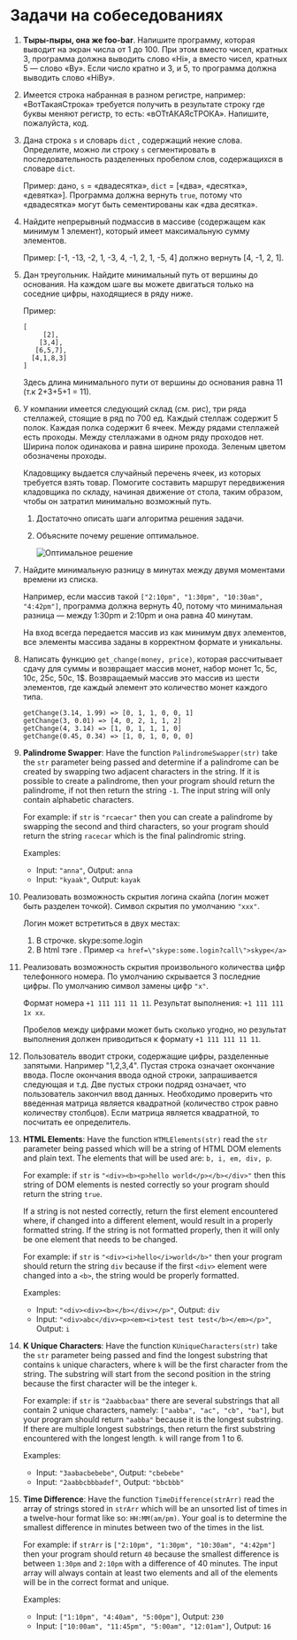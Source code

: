 # Задачи на собеседованиях

1. **Тыры-пыры, она же foo-bar**. Напишите программу, которая выводит на экран числа от 1 до 100. При этом вместо чисел, кратных 3, программа должна выводить слово «Hi», а вместо чисел, кратных 5 — слово «By». Если число кратно и 3, и 5, то программа должна выводить слово «HiBy».
1. Имеется строка набранная в разном регистре, например: «ВотТакаяСтрока» требуется получить в результате строку где буквы меняют регистр, то есть: «вОТтАКАЯсТРОКА». Напишите, пожалуйста, код.
1. Дана строка `s` и словарь `dict` , содержащий некие слова. Определите, можно ли строку `s` сегментировать в последовательность разделенных пробелом слов, содержащихся в словаре `dict`.

    Пример: дано, `s` = «двадесятка», `dict` = [«два», «десятка», «девятка»]. Программа должна вернуть `true`, потому что «двадесятка» могут быть сементированы как «два десятка».

1. Найдите непрерывный подмассив в массиве (содержащем как минимум 1 элемент), который имеет максимальную сумму элементов.

    Пример: [-1, -13, -2, 1, -3, 4, -1, 2, 1, -5, 4] должно вернуть [4, -1, 2, 1].

1. Дан треугольник. Найдите минимальный путь от вершины до основания. На каждом шаге вы можете двигаться только на соседние цифры, находящиеся в ряду ниже.

    Пример:

    ```
    [
         [2],
        [3,4],
       [6,5,7],
      [4,1,8,3]
    ]
    ```

    Здесь длина минимального пути от вершины до основания равна 11 (т.к 2+3+5+1 = 11).

1. У компании имеется следующий склад (см. рис), три ряда стеллажей, стоящие в ряд по 700 ед. Каждый стеллаж содержит 5 полок. Каждая полка содержит 6 ячеек. Между рядами стеллажей есть проходы. Между стеллажами в одном ряду проходов нет. Ширина полок одинакова и равна ширине прохода. Зеленым цветом обозначены проходы.

    Кладовщику выдается случайный перечень ячеек, из которых требуется взять товар. Помогите составить маршрут передвижения кладовщика по складу, начиная движение от стола, таким образом, чтобы он затратил минимально возможный путь.

    1. Достаточно описать шаги алгоритма решения задачи.
    1. Объясните почему решение оптимальное.

        ![Оптимальное решение](images/sklad.jpg)

1. Найдите минимальную разницу в минутах между двумя моментами времени из списка.

    Например, если массив такой `["2:10pm", "1:30pm", "10:30am", "4:42pm"]`, программа должна вернуть 40, потому что минимальная разница — между 1:30pm и 2:10pm и она равна 40 минутам.

    На вход всегда передается массив из как минимум двух элементов, все элементы массива заданы в корректном формате и уникальны.

1. Написать функцию `get_change(money, price)`, которая рассчитывает сдачу для суммы и возвращает массив монет, набор монет 1c, 5с, 10с, 25с, 50с, 1$. Возвращаемый массив это массив из шести элементов, где каждый элемент это количество монет каждого типа.

    ```
    getChange(3.14, 1.99) => [0, 1, 1, 0, 0, 1]
    getChange(3, 0.01) => [4, 0, 2, 1, 1, 2]
    getChange(4, 3.14) => [1, 0, 1, 1, 1, 0]
    getChange(0.45, 0.34) => [1, 0, 1, 0, 0, 0]
    ```

1. **Palindrome Swapper**: Have the function `PalindromeSwapper(str)` take the `str` parameter being passed and determine if a palindrome can be created by swapping two adjacent characters in the string. If it is possible to create a palindrome, then your program should return the palindrome, if not then return the string `-1`. The input string will only contain alphabetic characters.

    For example: if `str` is `"rcaecar"` then you can create a palindrome by swapping the second and third characters, so your program should return the string `racecar` which is the final palindromic string.

    Examples:

    * Input: `"anna"`, Output: `anna`
    * Input: `"kyaak"`, Output: `kayak`

1. Реализовать возможность скрытия логина скайпа (логин может быть разделен точкой). Символ скрытия по умолчанию `"ххх"`.

    Логин может встретиться в двух местах:

    1. В строчке. skype:some.login
    1. В html тэге <a></a>. Пример `<a href=\"skype:some.login?call\">skype</a>`

1. Реализовать возможность скрытия произвольного количества цифр телефонного номера. По умолчанию скрывается 3 последние цифры. По умолчанию символ замены цифр `"х"`.

    Формат номера `+1 111 111 11 11`. Результат выполнения: `+1 111 111 1х хх`.

    Пробелов между цифрами может быть сколько угодно, но результат выполнения должен приводиться к формату `+1 111 111 11 11`.

1. Пользователь вводит строки, содержащие цифры, разделенные запятыми. Например "1,2,3,4". Пустая строка означает окончание ввода. После окончания ввода одной строки, запрашивается следующая и т.д. Две пустых строки подряд означает, что пользователь закончил ввод данных. Необходимо проверить что введенная матрица является квадратной (количество строк равно количеству столбцов). Если матрица является квадратной, то посчитать ее определитель.

1. **HTML Elements**: Have the function `HTMLElements(str)` read the `str` parameter being passed which will be a string of HTML DOM elements and plain text. The elements that will be used are: `b, i, em, div, p`.

   For example: if `str` is `"<div><b><p>hello world</p></b></div>"` then this string of DOM elements is nested correctly so your program should return the string `true`.

   If a string is not nested correctly, return the first element encountered where, if changed into a different element, would result in a properly formatted string. If the string is not formatted properly, then it will only be one element that needs to be changed.

   For example: if `str` is `"<div><i>hello</i>world</b>"` then your program should return the string `div` because if the first `<div>` element were changed into a `<b>`, the string would be properly formatted.

   Examples:

   * Input: `"<div><div><b></b></div></p>"`, Output: `div`
   * Input: `"<div>abc</div><p><em><i>test test test</b></em></p>"`, Output: `i`

1. **K Unique Characters**: Have the function `KUniqueCharacters(str)` take the `str` parameter being passed and find the longest substring that contains `k` unique characters, where `k` will be the first character from the string. The substring will start from the second position in the string because the first character will be the integer `k`.

   For example: if `str` is `"2aabbacbaa"` there are several substrings that all contain 2 unique characters, namely: `["aabba", "ac", "cb", "ba"]`, but your program should return `"aabba"` because it is the longest substring. If there are multiple longest substrings, then return the first substring encountered with the longest length. `k` will range from 1 to 6.

   Examples:

   * Input: `"3aabacbebebe"`, Output: `"cbebebe"`
   * Input: `"2aabbcbbbadef"`, Output: `"bbcbbb"`

1. **Time Difference**: Have the function `TimeDifference(strArr)` read the array of strings stored in `strArr` which will be an unsorted list of times in a twelve-hour format like so: `HH:MM(am/pm)`. Your goal is to determine the smallest difference in minutes between two of the times in the list.

   For example: if `strArr` is `["2:10pm", "1:30pm", "10:30am", "4:42pm"]` then your program should return `40` because the smallest difference is between `1:30pm` and `2:10pm` with a difference of 40 minutes. The input array will always contain at least two elements and all of the elements will be in the correct format and unique.

   Examples:

   * Input: `["1:10pm", "4:40am", "5:00pm"]`, Output: `230`
   * Input: `["10:00am", "11:45pm", "5:00am", "12:01am"]`, Output: `16`
